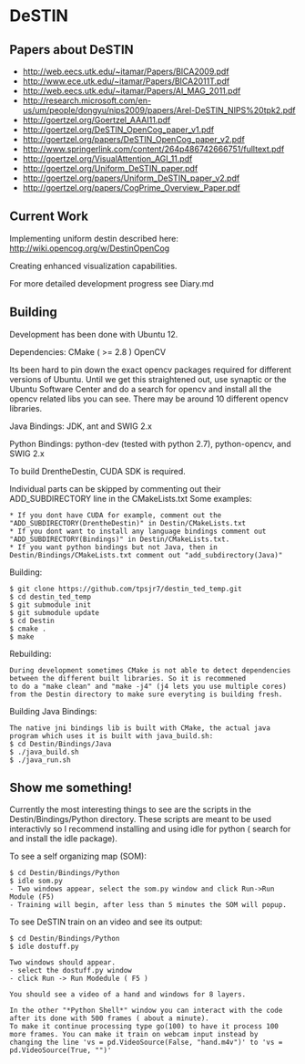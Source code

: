 DeSTIN
=============

Papers about DeSTIN
-------------------
* http://web.eecs.utk.edu/~itamar/Papers/BICA2009.pdf
* http://www.ece.utk.edu/~itamar/Papers/BICA2011T.pdf
* http://web.eecs.utk.edu/~itamar/Papers/AI_MAG_2011.pdf
* http://research.microsoft.com/en-us/um/people/dongyu/nips2009/papers/Arel-DeSTIN_NIPS%20tpk2.pdf
* http://goertzel.org/Goertzel_AAAI11.pdf
* http://goertzel.org/DeSTIN_OpenCog_paper_v1.pdf
* http://goertzel.org/papers/DeSTIN_OpenCog_paper_v2.pdf
* http://www.springerlink.com/content/264p486742666751/fulltext.pdf
* http://goertzel.org/VisualAttention_AGI_11.pdf
* http://goertzel.org/Uniform_DeSTIN_paper.pdf
* http://goertzel.org/papers/Uniform_DeSTIN_paper_v2.pdf
* http://goertzel.org/papers/CogPrime_Overview_Paper.pdf

Current Work
------------
Implementing uniform destin described here:
http://wiki.opencog.org/w/DestinOpenCog

Creating enhanced visualization capabilities.

For more detailed development progress see Diary.md

Building
--------
Development has been done with Ubuntu 12.

Dependencies:
CMake ( >= 2.8 )
OpenCV 

Its been hard to pin down the exact opencv packages required for different versions of Ubuntu. Until we get this straightened out, use synaptic or the Ubuntu Software Center and do a search for opencv and install all the opencv related libs you can see. There may be around 10 different opencv libraries. 

Java Bindings: JDK, ant and SWIG 2.x

Python Bindings: python-dev (tested with python 2.7), python-opencv, and SWIG 2.x

To build DrentheDestin, CUDA SDK is required. 

Individual parts can be skipped by commenting out their ADD_SUBDIRECTORY line in the CMakeLists.txt
Some examples:

    * If you dont have CUDA for example, comment out the "ADD_SUBDIRECTORY(DrentheDestin)" in Destin/CMakeLists.txt
    * If you dont want to install any language bindings comment out "ADD_SUBDIRECTORY(Bindings)" in Destin/CMakeLists.txt.
    * If you want python bindings but not Java, then in Destin/Bindings/CMakeLists.txt comment out "add_subdirectory(Java)"


Building:

    $ git clone https://github.com/tpsjr7/destin_ted_temp.git
    $ cd destin_ted_temp
    $ git submodule init
    $ git submodule update
    $ cd Destin
    $ cmake . 
    $ make
    
Rebuilding:
    
    During development sometimes CMake is not able to detect dependencies between the different built libraries. So it is recommened
    to do a "make clean" and "make -j4" (j4 lets you use multiple cores) from the Destin directory to make sure everyting is building fresh.

Building Java Bindings:

    The native jni bindings lib is built with CMake, the actual java program which uses it is built with java_build.sh:
    $ cd Destin/Bindings/Java
    $ ./java_build.sh
    $ ./java_run.sh
    

Show me something!
------------------

Currently the most interesting things to see are the scripts in the Destin/Bindings/Python directory. These scripts are meant to be used interactivly so I recommend installing and using idle for python ( search for and install the idle package).

To see a self organizing map (SOM):

    $ cd Destin/Bindings/Python
    $ idle som.py
    - Two windows appear, select the som.py window and click Run->Run Module (F5)
    - Training will begin, after less than 5 minutes the SOM will popup.
    
To see DeSTIN train on an video and see its output:
    
    $ cd Destin/Bindings/Python
    $ idle dostuff.py
    
    Two windows should appear.
    - select the dostuff.py window
    - click Run -> Run Modedule ( F5 )

    You should see a video of a hand and windows for 8 layers.
    
    In the other "*Python Shell*" window you can interact with the code after its done with 500 frames ( about a minute).
    To make it continue processing type go(100) to have it process 100 more frames. You can make it train on webcam input instead by
    changing the line 'vs = pd.VideoSource(False, "hand.m4v")' to 'vs = pd.VideoSource(True, "")'
    
    
    

